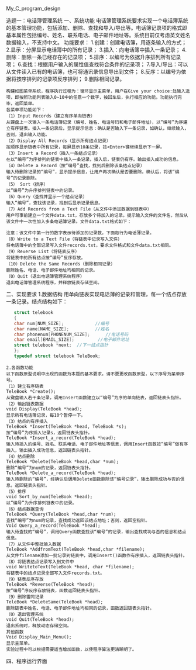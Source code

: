 My_C_program_design

选题一：电话簿管理系统
一、系统功能
	电话簿管理系统要求实现一个电话簿系统的基本管理功能，包括添加、删除、查找和导入/导出等。电话簿记录项的格式即基本属性包括编号、姓名、联系电话、电子邮件地址等。系统目前仅考虑英文姓名数据输入，不支持中文。
	功能要求：
1.创建：创建电话簿，用逐条输入的方式；
2.显示：分屏显示电话簿中的所有记录；
3.插入：向电话簿中插入一条记录；
4.删除：删除一条已经存在的记录项；
5.排序：以编号为依据升序排列所有记录项；
6.查找：根据用户输入的属性值查找符合条件的记录项；
7.导入/导出：可以从文件读入已有的电话簿，也可将通讯录信息导出到文件；
8.反序：以编号为依据将按序排列的记录项反序排列；
9.删除相同记录。
 
	构建如图菜单系统，程序执行过程为：循环显示主菜单，用户在Give your choice:处输入选项，即按照功能列表输入0~10中的任意一个数字，按回车后，执行相应的功能。功能执行完毕，返回菜单。
	各菜单项功能如下：
	（1）Input Records（建立有序单向链表）
	从键盘上一次输入一条电话簿记录（编号、姓名、电话号码和电子邮件地址），以“编号”为序建立有序链表。插入一条记录后，显示提示信息：确认是否输入下一条记录，如确认，继续输入，否则，退出输入功能。
	（2）Display All Records（显示所有结点记录）
	按顺序显示链表中所有记录，每屏显示10条记录，按<Enter>键继续显示下一屏。
	（3）Insert a Record（插入一条结点记录）
	在以“编号”为序排列的链表中插入一条记录，插入后，链表仍有序。输出插入成功的信息。
	（4）Delete a Record（按“编号”查找，找到后删除该条结点记录）
	输入待删除记录的“编号”，显示提示信息，让用户再次确认是否要删除。确认后，将该“编号”的记录删除。
	（5） Sort（排序）
	以“编号”为升序排列链表中的记录。
	（6）Query（查找并显示一个结点记录）
	输入“编号”，查找该记录，找到后显示记录信息。
	（7）Add Records from a Text File（从文件中添加数据到链表中）
	用户可事前建立一个文件data.txt，存放多个待加入的记录。提示输入文件的文件名，然后从该文件中一次性加入多条电话簿记录。文件data.txt格式如下：
 
	注意：该文件中第一行的数字表示待添加的记录数，下面每行为电话薄记录。
	（8）Write to a Text File（将链表中记录写入文件）
	将电话簿中的全部记录写入文件records.txt，要求文件格式和文件data.txt相同。
	（9）Reverse List（将链表反序）
	将链表中的所有结点按“编号”反序存放。
	（10）Delete the Same Records（删除相同记录）
	删除姓名、电话、电子邮件地址均相同的记录。
	（0）Quit（退出电话簿管理系统程序）
	退出电话簿管理系统程序，并释放链表存储空间。
二、实现要求
	1.数据结构
	用单向链表实现电话薄的记录和管理，每一个结点存放一条记录。结点结构如下：
 ```c
    struct telebook
    {
    char num[NUM_SIZE];            //编号
    char name[NAME_SIZE];          //姓名
    char phonenum[PHONENUM_SIZE];      //电话号码
    char email[EMAIL_SIZE];         //电子邮件地址
    struct telebook *next;  //下一结点指针
    };
    typedef struct telebook TeleBook;
```

	2.各函数功能
	以下函数原型说明中出现的函数为本题的基本要求。请不要更改函数原型，以下序号为菜单序号。
	（1）建立有序链表
    TeleBook *Create();
    从键盘输入若干条记录，调用Insert函数建立以“编号”为序的单向链表，返回链表头指针。
	（2）输出链表数据
	void Display(TeleBook *head);
	显示所有电话簿记录，每10个暂停一下。
	（3）结点的有序插入
	TeleBook *Insert(TeleBook *head, TeleBook *s);
	按“编号”为序插入记录s，返回链表头指针。
	TeleBook *Insert_a_record(TeleBook *head);
	输入待插入的编号、姓名、联系电话、电子邮件地址等信息，调用Insert函数按“编号”做有序插入，输出插入成功信息，返回链表头指针。
	（4）结点删除
	TeleBook *Delete(TeleBook *head,char *num);
	删除“编号”为num的记录，返回链表头指针。
	TeleBook *Delete_a_record(TeleBook *head);
	输入待删除的“编号”，经确认后调用Delete函数删除该“编号记录”，输出删除成功与否的信息。返回链表头指针。
	（5）排序
	void Sort_by_num(TeleBook *head);
	以“编号”为升序排列链表中的记录。
	（6）结点数据查询
	TeleBook *Query(TeleBook *head,char *num);
	查找“编号”为num的记录，查找成功返回该结点地址；否则，返回空指针。
	Void Query_a_record(TeleBook *head);
	输入待查找的“编号”，调用Query函数查找该“编号”的记录，输出查找成功与否的信息和结点信息。
	（7）从文件中整批输入数据
	TeleBook *AddfromText(TeleBook *head,char *filename);
	从文件filename添加一批记录到链表中，调用Insert()函数作有序插入，返回链表头指针。
	（8）将链表结点记录写入到文件中
	void WritetoText(TeleBook *head, char *filename);
	将链表中的结点记录全部写入文件records.txt。
	（9）链表反序存放
	TeleBook *Reverse(TeleBook *head);
	按“编号”序反序存放链表，函数返回链表头指针。
	（9）删除雷同记录
	TeleBook *DeleteSame(TeleBook *head);
	删除链表中姓名、电话、电子邮件地址均相同的记录，函数返回链表头指针。
	（0）退出管理系统
	void Quit(TeleBook *head);
	退出系统时，释放动态存储空间。
	其他函数
	Void Display_Main_Menu();
	显示主菜单。
	实验过程中可以根据需要适当增加函数，以使程序算法更清晰明了。
四、程序运行界面
 

